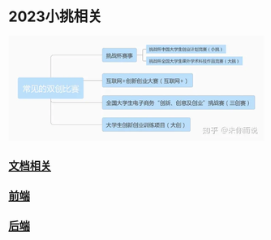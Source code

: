 # 2023小挑相关
![1698305870346](image/README/1698305870346.png)

## [文档相关](./doc/)


## [前端](./frontend/)


## [后端](./server/)

